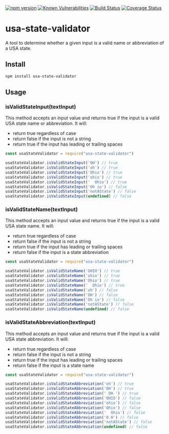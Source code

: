 [![npm version](https://badge.fury.io/js/usa-state-validator.svg)](https://badge.fury.io/js/usa-state-validator)
[![Known Vulnerabilities](https://snyk.io/test/github/christinepoydence/usa-state-validator/badge.svg?targetFile=package.json)](https://snyk.io/test/github/christinepoydence/usa-state-validator?targetFile=package.json)
[![Build Status](https://travis-ci.com/christinepoydence/usa-state-validator.svg?branch=main)](https://travis-ci.com/christinepoydence/usa-state-validator)
[![Coverage Status](https://coveralls.io/repos/github/christinepoydence/usa-state-validator/badge.svg?branch=main)](https://coveralls.io/github/christinepoydence/usa-state-validator?branch=main)

# usa-state-validator

A tool to determine whether a given input is a valid name or abbreviation of a USA state.

## Install

```bash
npm install usa-state-validator
```

## Usage

### isValidStateInput(textInput)

This method accepts an input value and returns true if the input is a valid USA state name or abbreviation. It will:
- return true regardless of case
- return false if the input is not a string
- return true if the input has leading or trailing spaces

```javascript
const usaStateValidator = require("usa-state-validator")

usaStateValidator.isValidStateInput('OH') // true
usaStateValidator.isValidStateInput('oh') // true
usaStateValidator.isValidStateInput('Ohio') // true
usaStateValidator.isValidStateInput('ohio') // true
usaStateValidator.isValidStateInput('  Ohio') // true
usaStateValidator.isValidStateInput('Oh io') // false
usaStateValidator.isValidStateInput('notAState') // false
usaStateValidator.isValidStateInput(undefined) // false
```

### isValidStateName(textInput)

This method accepts an input value and returns true if the input is a valid USA state name. It will:
- return true regardless of case
- return false if the input is not a string
- return true if the input has leading or trailing spaces
- return false if the input is a state abbreviation

```javascript
const usaStateValidator = require("usa-state-validator")

usaStateValidator.isValidStateName('OHIO') // true
usaStateValidator.isValidStateName('ohio') // true
usaStateValidator.isValidStateName('Ohio') // true
usaStateValidator.isValidStateName('  Ohio') // true
usaStateValidator.isValidStateName('oh') // false
usaStateValidator.isValidStateName('OH') // false
usaStateValidator.isValidStateName('Oh io') // false
usaStateValidator.isValidStateName('notAState') // false
usaStateValidator.isValidStateName(undefined) // false
```

### isValidStateAbbreviation(textInput)

This method accepts an input value and returns true if the input is a valid USA state abbreviation. It will:
- return true regardless of case
- return false if the input is not a string
- return true if the input has leading or trailing spaces
- return false if the input is a state name

```javascript
const usaStateValidator = require("usa-state-validator")

usaStateValidator.isValidStateAbbreviation('oh') // true
usaStateValidator.isValidStateAbbreviation('OH') // true
usaStateValidator.isValidStateAbbreviation(' OH ') // true
usaStateValidator.isValidStateAbbreviation('OHIO') // false
usaStateValidator.isValidStateAbbreviation('ohio') // false
usaStateValidator.isValidStateAbbreviation('Ohio') // false
usaStateValidator.isValidStateAbbreviation('  Ohio') // false
usaStateValidator.isValidStateAbbreviation('O H') // false
usaStateValidator.isValidStateAbbreviation('notAState') // false
usaStateValidator.isValidStateAbbreviation(undefined) // false
```